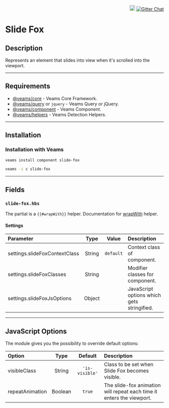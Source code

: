 <p align="right">
<a href="https://badge.fury.io/js/%40veams%2Fcomponent-slide-fox"><img src="https://badge.fury
.io/js/@veams/component-slide-fox.svg" alt="npm version" height="18"></a>
    <a href="https://gitter.im/Sebastian-Fitzner/Veams?utm_source=badge&utm_medium=badge&utm_campaign=pr-badge"><img src="https://badges.gitter.im/Sebastian-Fitzner/Veams.svg" alt="Gitter Chat" /></a>
</p>

# Slide Fox

## Description

Represents an element that slides into view when it's scrolled into the viewport.

-----------

## Requirements
- [@veams/core](https://github.com/Veams/core) - Veams Core Framework.
- [@veams/query](https://github.com/Veams/query) or `jquery` - Veams Query or jQuery.
- [@veams/component](https://github.com/Veams/component) - Veams Component.
- [@veams/helpers](https://github.com/Veams/helpers) - Veams Detection Helpers.

-----------

## Installation

### Installation with Veams

``` bash
veams install component slide-fox
```
``` bash
veams -i c slide-fox
```

-----------

## Fields

### `slide-fox.hbs`

The partial is a `{{#wrapWith}}` helper. Documentation for [wrapWith](https://github.com/Sebastian-Fitzner/mangony-hbs-helper-wrap-with) helper.

#### Settings

| Parameter | Type | Value | Description |
|:--- | :---: |:---: | :--- |
| settings.slideFoxContextClass | String | `default` | Context class of component.
| settings.slideFoxClasses | String | | Modifier classes for component. |
| settings.slideFoxJsOptions | Object |  | JavaScript options which gets stringified. |

-------------

## JavaScript Options

The module gives you the possibility to override default options:

| Option | Type | Default | Description |
|:--- | :---: |:---: |:--- |
| visibleClass | String | `'is-visible'` | Class to be set when Slide Fox becomes visible. |
| repeatAnimation | Boolean | `true` | The slide-fox animation will repeat each time it enters the viewport. |

